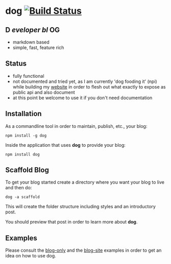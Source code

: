 # dog [![Build Status](https://secure.travis-ci.org/thlorenz/dog.png)](http://travis-ci.org/thlorenz/dog)

## D *eveloper bl* OG

  - markdown based
  - simple, fast, feature rich

## Status
  
  - fully functional
  - not documented and tried yet, as I am currently 'dog fooding it' (npi) while building my [website](https://github.com/thlorenz/thlorenz.com)  in
    order to flesh out what exactly to expose as public api and also document
  - at this point be welcome to use it if you don't need documentation

## Installation

As a commandline tool in order to maintain, publish, etc., your blog:
    
    npm install -g dog

Inside the application that uses **dog** to provide your blog:

    npm install dog

## Scaffold Blog

To get your blog started create a directory where you want your blog to live and then do:
  
    dog -a scaffold

This will create the folder structure including styles and an introductory post.

You should preview that post in order to learn more about **dog**.

## Examples

Please consult the [blog-only](https://github.com/thlorenz/dog/tree/master/examples/blog-only) and the [blog-site](https://github.com/thlorenz/dog/tree/master/examples/blog-site)
examples in order to get an idea on how to use dog.
